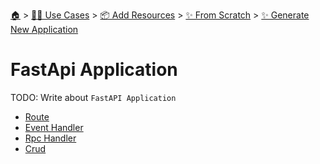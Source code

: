 <!--startTocHeader-->
[🏠](../../../../../README.md) > [👷🏽 Use Cases](../../../../README.md) > [📦 Add Resources](../../../README.md) > [✨ From Scratch](../../README.md) > [✨ Generate New Application](../README.md)
# FastApi Application
<!--endTocHeader-->
TODO: Write about `FastAPI Application`
<!--startTocSubtopic-->
- [Route](route.md)
- [Event Handler](event-handler.md)
- [Rpc Handler](rpc-handler.md)
- [Crud](crud.md)
<!--endTocSubtopic-->